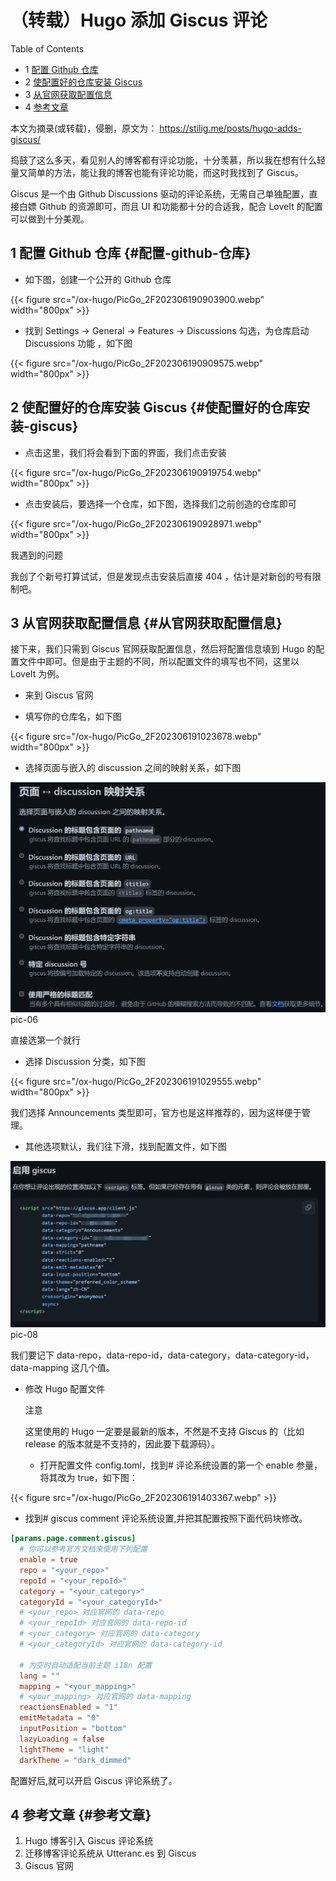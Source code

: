 # （转载）Hugo 添加 Giscus 评论


<div class="ox-hugo-toc toc has-section-numbers">

<div class="heading">Table of Contents</div>

- <span class="section-num">1</span> [配置 Github 仓库](#配置-github-仓库)
- <span class="section-num">2</span> [使配置好的仓库安装 Giscus](#使配置好的仓库安装-giscus)
- <span class="section-num">3</span> [从官网获取配置信息](#从官网获取配置信息)
- <span class="section-num">4</span> [参考文章](#参考文章)

</div>
<!--endtoc-->


本文为摘录(或转载)，侵删，原文为： https://stilig.me/posts/hugo-adds-giscus/

捣鼓了这么多天，看见别人的博客都有评论功能，十分羡慕，所以我在想有什么轻量又简单的方法，能让我的博客也能有评论功能，而这时我找到了 Giscus。

Giscus 是一个由 Github Discussions 驱动的评论系统，无需自己单独配置，直接白嫖 Github 的资源即可，而且 UI 和功能都十分的合适我，配合 LoveIt 的配置可以做到十分美观。


## <span class="section-num">1</span> 配置 Github 仓库 {#配置-github-仓库}

-   如下图，创建一个公开的 Github 仓库

<a id="figure--fig:PicGo-2F202306190903900"></a>

{{< figure src="/ox-hugo/PicGo_2F202306190903900.webp" width="800px" >}}

-   找到 Settings -&gt; General -&gt; Features -&gt; Discussions 勾选，为仓库启动 Discussions 功能 ，如下图

<a id="figure--fig:PicGo-2F202306190909575"></a>

{{< figure src="/ox-hugo/PicGo_2F202306190909575.webp" width="800px" >}}


## <span class="section-num">2</span> 使配置好的仓库安装 Giscus {#使配置好的仓库安装-giscus}

-   点击这里，我们将会看到下面的界面，我们点击安装

<a id="figure--fig:PicGo-2F202306190919754"></a>

{{< figure src="/ox-hugo/PicGo_2F202306190919754.webp" width="800px" >}}

-   点击安装后，要选择一个仓库，如下图，选择我们之前创造的仓库即可

<a id="figure--fig:PicGo-2F202306190928971"></a>

{{< figure src="/ox-hugo/PicGo_2F202306190928971.webp" width="800px" >}}

我遇到的问题

我创了个新号打算试试，但是发现点击安装后直接 404 ，估计是对新创的号有限制吧。


## <span class="section-num">3</span> 从官网获取配置信息 {#从官网获取配置信息}

接下来，我们只需到 Giscus 官网获取配置信息，然后将配置信息填到 Hugo 的配置文件中即可。但是由于主题的不同，所以配置文件的填写也不同，这里以 LoveIt 为例。

-   来到 Giscus 官网

-   填写你的仓库名，如下图

<a id="figure--fig:PicGo-2F202306191023678"></a>

{{< figure src="/ox-hugo/PicGo_2F202306191023678.webp" width="800px" >}}

-   选择页面与嵌入的 discussion 之间的映射关系，如下图

<a id="org5a8b19d"></a>

![](/ox-hugo/PicGo_2F202306191027361.webp)
pic-06

直接选第一个就行

-   选择 Discussion 分类，如下图

<a id="figure--fig:PicGo-2F202306191029555"></a>

{{< figure src="/ox-hugo/PicGo_2F202306191029555.webp" width="800px" >}}

我们选择 Announcements 类型即可，官方也是这样推荐的，因为这样便于管理。

-   其他选项默认，我们往下滑，找到配置文件，如下图

<a id="org655830b"></a>

<img src="/ox-hugo/PicGo_2F202306191354061.webp" alt="PicGo_2F202306191354061.webp" width="800px" />
pic-08

我们要记下 data-repo，data-repo-id，data-category，data-category-id，data-mapping 这几个值。

-   修改 Hugo 配置文件

    注意

    这里使用的 Hugo 一定要是最新的版本，不然是不支持 Giscus 的（比如 release 的版本就是不支持的，因此要下载源码）。

    -   打开配置文件 config.toml，找到# 评论系统设置的第一个 enable 参量，将其改为 true，如下图：

{{< figure src="/ox-hugo/PicGo_2F202306191403367.webp" >}}

-   找到# giscus comment 评论系统设置,并把其配置按照下面代码块修改。

<!--listend-->

```toml
[params.page.comment.giscus]
  # 你可以参考官方文档来使用下列配置
  enable = true
  repo = "<your_repo>"
  repoId = "<your_repoId>"
  category = "<your_category>"
  categoryId = "<your_categoryId>"
  # <your_repo> 对应官网的 data-repo
  # <your_repoId> 对应官网的 data-repo-id
  # <your_category> 对应官网的 data-category
  # <your_categoryId> 对应官网的 data-category-id

  # 为空时自动适配当前主题 i18n 配置
  lang = ""
  mapping = "<your_mapping>"
  # <your_mapping> 对应官网的 data-mapping
  reactionsEnabled = "1"
  emitMetadata = "0"
  inputPosition = "bottom"
  lazyLoading = false
  lightTheme = "light"
  darkTheme = "dark_dimmed"
```

配置好后,就可以开启 Giscus 评论系统了。


## <span class="section-num">4</span> 参考文章 {#参考文章}

1.  Hugo 博客引入 Giscus 评论系统
2.  迁移博客评论系统从 Utteranc.es 到 Giscus
3.  Giscus 官网

